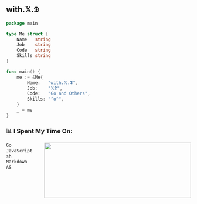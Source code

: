 <h2>with.𝕏.𝕯</h2>

```go
package main

type Me struct {
	Name   string
	Job    string
	Code   string
	Skills string
}

func main() {
	me := &Me{
		Name:   "with.𝕏.𝕯",
		Job:    "𝕏𝕯",
		Code:   "Go and Others",
		Skills: "^o^",
	}
	_ = me
}
```

<h3>📊 I Spent My Time On:</h3>
<img align='right' src="https://github-readme-stats.vercel.app/api?username=0x0100000&show_icons=true&theme=radical", width="400" height="150">

<!--START_SECTION:waka-->

```txt
Go                 ███████████████▓░░░░░░░░░   62.50 %
JavaScript         ████████░░░░░░░░░░░░░░░░░   27.97 %
sh                 ████▓░░░░░░░░░░░░░░░░░░░░   10.11 %
Markdown           █░░░░░░░░░░░░░░░░░░░░░░░░   08.89 %
AS                 ▓░░░░░░░░░░░░░░░░░░░░░░░░   02.03 %
```

<!--END_SECTION:waka-->
